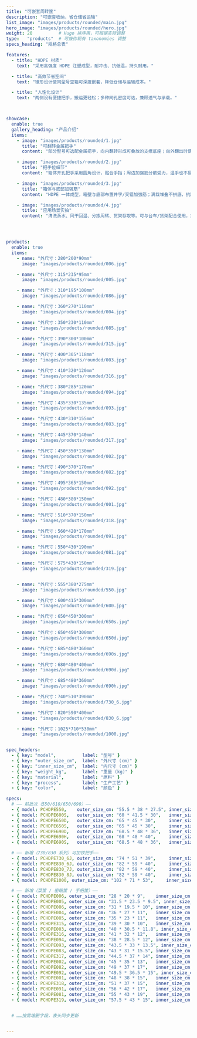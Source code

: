 ```yaml
---
title: "可嵌套周转筐"
description: "可嵌套收纳，省仓储省运输"
list_image: "images/products/rounded/main.jpg"
hero_image: "images/products/rounded/hero.jpg"
weight: 20          # Hugo 排序用，可根据实际调整
type:   "products"  # 可按你现有 taxonomies 调整
specs_heading: "规格总表"

features:
  - title: "HDPE 材质"
    text: "采用高强度 HDPE 注塑成型，耐冲击、抗低温，持久耐用。"

  - title: "高效节省空间"
    text: "锥形设计使同型号空箱可深度嵌套，降低仓储与运输成本。"

  - title: "人性化设计"
    text: "两侧设有便捷把手，搬运更轻松；多种网孔密度可选，兼顾透气与承载。"



showcase:
  enable: true
  gallery_heading: "产品介绍"
  items:
    - image: "images/products/rounded/1.jpg"
      title: "可翻转金属把手"
      content: "部分型号可选配金属把手，向内翻转形成可叠放的支撑底座；向外翻出时便于搬移与定位。"

    - image: "images/products/rounded/2.jpg"
      title: "把手位细节"
      content: "箱体开孔把手采用圆角设计，贴合手指；周边加强筋分散受力，湿手也不易滑脱。"

    - image: "images/products/rounded/3.jpg"
      title: "箱体与底部加强筋"
      content: "HDPE 一体成型，箱壁与底部布置井字/交错加强筋；满载堆叠不拱底，抗跌落、抗冲击。"

    - image: "images/products/rounded/4.jpg"
      title: "应用场景实拍"
      content: "清洗沥水、风干回温、分拣周转、货架存取等。可与台车/货架配合使用，提升周转效率。"




products:
  enable: true
  items:
    - name: "外尺寸：280*200*90mm"
      image: "images/products/rounded/006.jpg"

    - name: "外尺寸：315*235*95mm"
      image: "images/products/rounded/005.jpg"

    - name: "外尺寸：310*195*100mm"
      image: "images/products/rounded/086.jpg"

    - name: "外尺寸：360*270*110mm"
      image: "images/products/rounded/004.jpg"

    - name: "外尺寸：350*230*110mm"
      image: "images/products/rounded/085.jpg"

    - name: "外尺寸：390*300*100mm"
      image: "images/products/rounded/315.jpg"

    - name: "外尺寸：400*305*118mm"
      image: "images/products/rounded/003.jpg"

    - name: "外尺寸：410*320*120mm"
      image: "images/products/rounded/316.jpg"

    - name: "外尺寸：380*285*120mm"
      image: "images/products/rounded/094.jpg"

    - name: "外尺寸：435*330*135mm"
      image: "images/products/rounded/093.jpg"

    - name: "外尺寸：430*310*155mm"
      image: "images/products/rounded/083.jpg"

    - name: "外尺寸：445*370*140mm"
      image: "images/products/rounded/317.jpg"

    - name: "外尺寸：450*350*130mm"
      image: "images/products/rounded/002.jpg"

    - name: "外尺寸：490*370*170mm"
      image: "images/products/rounded/082.jpg"

    - name: "外尺寸：495*365*150mm"
      image: "images/products/rounded/092.jpg"

    - name: "外尺寸：480*380*150mm"
      image: "images/products/rounded/001.jpg"

    - name: "外尺寸：510*370*150mm"
      image: "images/products/rounded/318.jpg"

    - name: "外尺寸：560*420*170mm"
      image: "images/products/rounded/091.jpg"

    - name: "外尺寸：550*430*190mm"
      image: "images/products/rounded/081.jpg"

    - name: "外尺寸：575*430*150mm"
      image: "images/products/rounded/319.jpg"


    - name: "外尺寸：555*380*275mm"
      image: "images/products/rounded/550.jpg"

    - name: "外尺寸：600*415*300mm"
      image: "images/products/rounded/600.jpg"

    - name: "外尺寸：650*450*300mm"
      image: "images/products/rounded/650s.jpg"

    - name: "外尺寸：650*450*300mm"
      image: "images/products/rounded/650d.jpg"

    - name: "外尺寸：685*480*360mm"
      image: "images/products/rounded/690s.jpg"

    - name: "外尺寸：680*480*400mm"
      image: "images/products/rounded/690d.jpg"

    - name: "外尺寸：685*480*360mm"
      image: "images/products/rounded/690h.jpg"

    - name: "外尺寸：740*510*390mm"
      image: "images/products/rounded/730_6.jpg"

    - name: "外尺寸：820*590*400mm"
      image: "images/products/rounded/830_6.jpg"

    - name: "外尺寸：1025*710*530mm"
      image: "images/products/rounded/1000.jpg"


spec_headers: 
  - { key: "model",          label: "型号" }
  - { key: "outer_size_cm",  label: "外尺寸 (cm)" }   
  - { key: "inner_size_cm",  label: "内尺寸 (cm)" }   
  - { key: "weight_kg",      label: "重量 (kg)" }
  - { key: "material",       label: "原料" }
  - { key: "process",        label: "生产工艺" }
  - { key: "color",          label: "颜色" }

specs:
  # —— 前批次（550/610/650/690）——
  - { model: PCHDPE550,    outer_size_cm: "55.5 * 38 * 27.5", inner_size_cm: "52 * 35 * 27",       weight_kg: null, material: HDPE, process: 注塑, color: "红/黄/绿/蓝/白" }
  - { model: PCHDPE600S,   outer_size_cm: "60 * 41.5 * 30",   inner_size_cm: "57 * 38.5 * 29.5",   weight_kg: null, material: HDPE, process: 注塑, color: "红/黄/绿/蓝/白" }  # 小眼
  - { model: PCHDPE650D,   outer_size_cm: "65 * 45 * 30",     inner_size_cm: "58.5 * 40 * 29",     weight_kg: null, material: HDPE, process: 注塑, color: "红/黄/绿/蓝/白" }  # 大眼
  - { model: PCHDPE650S,   outer_size_cm: "65 * 45 * 30",     inner_size_cm: "58.5 * 40 * 29",     weight_kg: null, material: HDPE, process: 注塑, color: "红/黄/绿/蓝/白" }  # 小眼
  - { model: PCHDPE690D,   outer_size_cm: "68.5 * 48 * 36",   inner_size_cm: "64.5 * 43.5 * 35.5", weight_kg: null, material: HDPE, process: 注塑, color: "红/黄/绿/蓝/白" }  # 大眼
  - { model: PCHDPE690H,   outer_size_cm: "68 * 48 * 40",     inner_size_cm: "63.5 * 43 * 38.5",   weight_kg: null, material: HDPE, process: 注塑, color: "红/黄/绿/蓝/白" }  # 加高
  - { model: PCHDPE690S,   outer_size_cm: "68.5 * 48 * 36",   inner_size_cm: "64.5 * 43.5 * 35.5", weight_kg: null, material: HDPE, process: 注塑, color: "红/黄/绿/蓝/白" }  # 小眼

  # —— 新增（730/830 系列）可加铁把手——
  - { model: PCHDPE730_6J, outer_size_cm: "74 * 51 * 39",     inner_size_cm: "69.5 * 46.5 * 38",   weight_kg: 3.0,  material: HDPE, process: 注塑, color: "红/黄/绿/蓝/白" }
  - { model: PCHDPE830_6J, outer_size_cm: "82 * 59 * 40",     inner_size_cm: "77 * 54 * 40",       weight_kg: 3.0,  material: HDPE, process: 注塑, color: "红/黄/绿/蓝/白" }
  - { model: PCHDPE830_7J, outer_size_cm: "82 * 59 * 40",     inner_size_cm: "77 * 54 * 40",       weight_kg: 3.5,  material: HDPE, process: 注塑, color: "红/黄/绿/蓝/白" }
  - { model: PCHDPE830_8J, outer_size_cm: "82 * 59 * 40",     inner_size_cm: "77 * 54 * 40",       weight_kg: 4.0,  material: HDPE, process: 注塑, color: "红/黄/绿/蓝/白" }
  - { model: PCHDPE1000, outer_size_cm: "102 * 71 * 53",     inner_size_cm: null,       weight_kg: null,  material: HDPE, process: 注塑, color: "红/黄/绿/蓝/白" }

  # —— 新增（菜筐 / 密眼筐 / 手把筐）——
  - { model: PCHDPE006, outer_size_cm: "28 * 20 * 9",    inner_size_cm: null, weight_kg: null, material: HDPE, process: 注塑, color: 白 }
  - { model: PCHDPE005, outer_size_cm: "31.5 * 23.5 * 9.5", inner_size_cm: null, weight_kg: null, material: HDPE, process: 注塑, color: 白 }
  - { model: PCHDPE086, outer_size_cm: "31 * 19.5 * 10", inner_size_cm: null, weight_kg: null, material: HDPE, process: 注塑, color: 白 }
  - { model: PCHDPE004, outer_size_cm: "36 * 27 * 11",   inner_size_cm: null, weight_kg: null, material: HDPE, process: 注塑, color: 白 }
  - { model: PCHDPE085, outer_size_cm: "35 * 23 * 11",   inner_size_cm: null, weight_kg: null, material: HDPE, process: 注塑, color: 白 }
  - { model: PCHDPE315, outer_size_cm: "39 * 30 * 10",   inner_size_cm: null, weight_kg: null, material: HDPE, process: 注塑, color: 白 }
  - { model: PCHDPE003, outer_size_cm: "40 * 30.5 * 11.8", inner_size_cm: null, weight_kg: null, material: HDPE, process: 注塑, color: 白 }
  - { model: PCHDPE316, outer_size_cm: "41 * 32 * 12",   inner_size_cm: null, weight_kg: null, material: HDPE, process: 注塑, color: 白 }
  - { model: PCHDPE094, outer_size_cm: "38 * 28.5 * 12", inner_size_cm: null, weight_kg: null, material: HDPE, process: 注塑, color: 白 }
  - { model: PCHDPE093, outer_size_cm: "43.5 * 33 * 13.5", inner_size_cm: null, weight_kg: null, material: HDPE, process: 注塑, color: 白 }
  - { model: PCHDPE083, outer_size_cm: "43 * 31 * 15.5", inner_size_cm: null, weight_kg: null, material: HDPE, process: 注塑, color: 白 }
  - { model: PCHDPE317, outer_size_cm: "44.5 * 37 * 14", inner_size_cm: null, weight_kg: null, material: HDPE, process: 注塑, color: 白 }
  - { model: PCHDPE002, outer_size_cm: "45 * 35 * 13",   inner_size_cm: null, weight_kg: null, material: HDPE, process: 注塑, color: 白 }
  - { model: PCHDPE082, outer_size_cm: "49 * 37 * 17",   inner_size_cm: null, weight_kg: null, material: HDPE, process: 注塑, color: 白 }
  - { model: PCHDPE092, outer_size_cm: "49.5 * 36.5 * 15", inner_size_cm: null, weight_kg: null, material: HDPE, process: 注塑, color: 白 }
  - { model: PCHDPE001, outer_size_cm: "48 * 38 * 15",   inner_size_cm: null, weight_kg: null, material: HDPE, process: 注塑, color: 白 }
  - { model: PCHDPE318, outer_size_cm: "51 * 37 * 15",   inner_size_cm: null, weight_kg: null, material: HDPE, process: 注塑, color: 白 }
  - { model: PCHDPE091, outer_size_cm: "56 * 42 * 17",   inner_size_cm: null, weight_kg: null, material: HDPE, process: 注塑, color: 白 }
  - { model: PCHDPE081, outer_size_cm: "55 * 43 * 19",   inner_size_cm: null, weight_kg: null, material: HDPE, process: 注塑, color: 白 }
  - { model: PCHDPE319, outer_size_cm: "57.5 * 43 * 15", inner_size_cm: null, weight_kg: null, material: HDPE, process: 注塑, color: 白 }


  # ……按需增删字段，表头同步更新


---
```

